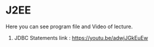 # J2EE
Here you can see program file and Video of lecture. 

1. JDBC Statements link : https://youtu.be/adwjJGkEuEw 

